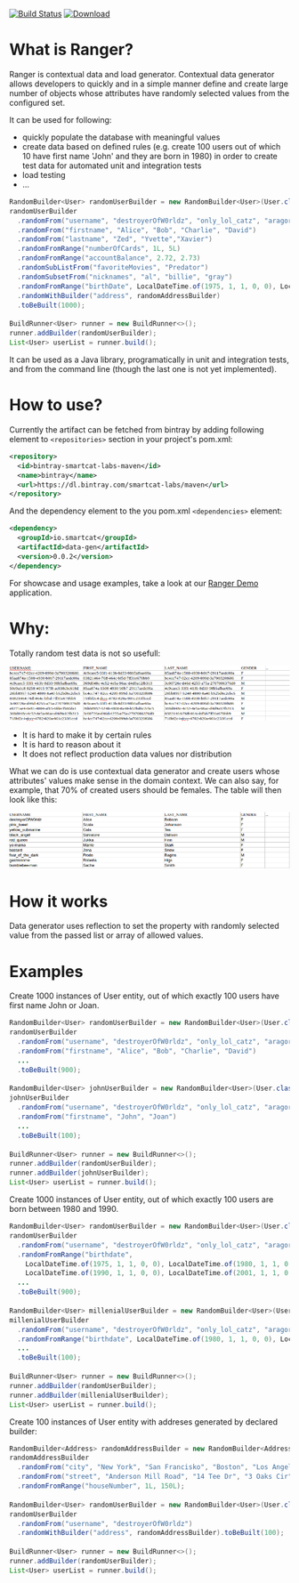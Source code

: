 [![Build Status](https://travis-ci.org/smartcat-labs/ranger.svg?branch=master)](https://travis-ci.org/smartcat-labs/ranger)
[ ![Download](https://api.bintray.com/packages/smartcat-labs/maven/ranger/images/download.svg?version=0.0.2) ](https://bintray.com/smartcat-labs/maven/ranger/0.0.2/link)

# What is Ranger?

Ranger is contextual data and load generator. Contextual data generator allows developers to quickly and in a simple manner define and create large number of objects whose attributes have randomly selected values from the configured set.

It can be used for following:

- quickly populate the database with meaningful values
- create data based on defined rules (e.g. create 100 users out of which 10 have first name 'John' and they are born in 1980) in order to create test data for automated unit and integration tests
- load testing
- ...

```java
RandomBuilder<User> randomUserBuilder = new RandomBuilder<User>(User.class);
randomUserBuilder
  .randomFrom("username", "destroyerOfW0rldz", "only_lol_catz", "aragorn_the_gray")
  .randomFrom("firstname", "Alice", "Bob", "Charlie", "David")
  .randomFrom("lastname", "Zed", "Yvette","Xavier")
  .randomFromRange("numberOfCards", 1L, 5L)
  .randomFromRange("accountBalance", 2.72, 2.73)
  .randomSubListFrom("favoriteMovies", "Predator")
  .randomSubsetFrom("nicknames", "al", "billie", "gray")
  .randomFromRange("birthDate", LocalDateTime.of(1975, 1, 1, 0, 0), LocalDateTime.of(2001, 1, 1, 0, 0))
  .randomWithBuilder("address", randomAddressBuilder)
  .toBeBuilt(1000);

BuildRunner<User> runner = new BuildRunner<>();
runner.addBuilder(randomUserBuilder);
List<User> userList = runner.build();
```

It can be used as a Java library, programatically in unit and integration tests, and from the command line (though the last one is not yet implemented).

# How to use?

Currently the artifact can be fetched from bintray by adding following element to `<repositories>` section in your project's pom.xml:

```xml
<repository>
  <id>bintray-smartcat-labs-maven</id>
  <name>bintray</name>
  <url>https://dl.bintray.com/smartcat-labs/maven</url>
</repository>
```

And the dependency element to the you pom.xml `<dependencies>` element:

```xml
<dependency>
  <groupId>io.smartcat</groupId>
  <artifactId>data-gen</artifactId>
  <version>0.0.2</version>
</dependency>
```

For showcase and usage examples, take a look at our [Ranger Demo](https://github.com/smartcat-labs/ranger-demo) application.

# Why:

Totally random test data is not so usefull:

![Random users table](images/table-random-users.png)

- It is hard to make it by certain rules
- It is hard to reason about it
- It does not reflect production data values nor distribution

What we can do is use contextual data generator and create users whose attributes' values make sense in the domain context. We can also say, for example, that 70% of created users should be females. The table will then look like this:

![Context users table](images/table-not-so-random.png)

# How it works

Data generator uses reflection to set the property with randomly selected value from the passed list or array of allowed values.

# Examples

Create 1000 instances of User entity, out of which exactly 100 users have first name John or Joan.

```java
RandomBuilder<User> randomUserBuilder = new RandomBuilder<User>(User.class);
randomUserBuilder
  .randomFrom("username", "destroyerOfW0rldz", "only_lol_catz", "aragorn_the_gray")
  .randomFrom("firstname", "Alice", "Bob", "Charlie", "David")
  ...
  .toBeBuilt(900);

RandomBuilder<User> johnUserBuilder = new RandomBuilder<User>(User.class);
johnUserBuilder
  .randomFrom("username", "destroyerOfW0rldz", "only_lol_catz", "aragorn_the_gray")
  .randomFrom("firstname", "John", "Joan")
  ...
  .toBeBuilt(100);

BuildRunner<User> runner = new BuildRunner<>();
runner.addBuilder(randomUserBuilder);
runner.addBuilder(johnUserBuilder);
List<User> userList = runner.build();
```

Create 1000 instances of User entity, out of which exactly 100 users are born between 1980 and 1990.

```java
RandomBuilder<User> randomUserBuilder = new RandomBuilder<User>(User.class);
randomUserBuilder
  .randomFrom("username", "destroyerOfW0rldz", "only_lol_catz", "aragorn_the_gray")
  .randomFromRange("birthdate", 
    LocalDateTime.of(1975, 1, 1, 0, 0), LocalDateTime.of(1980, 1, 1, 0, 0), 
    LocalDateTime.of(1990, 1, 1, 0, 0), LocalDateTime.of(2001, 1, 1, 0, 0)) // creates values from two ranges [1975, 1980) and [1990,2001)
  ...
  .toBeBuilt(900);

RandomBuilder<User> millenialUserBuilder = new RandomBuilder<User>(User.class);
millenialUserBuilder
  .randomFrom("username", "destroyerOfW0rldz", "only_lol_catz", "aragorn_the_gray")
  .randomFromRange("birthdate", LocalDateTime.of(1980, 1, 1, 0, 0), LocalDateTime.of(1990, 1, 1, 0, 0))
  ...
  .toBeBuilt(100);

BuildRunner<User> runner = new BuildRunner<>();
runner.addBuilder(randomUserBuilder);
runner.addBuilder(millenialUserBuilder);
List<User> userList = runner.build();
```

Create 100 instances of User entity with addreses generated by declared builder:

```java
RandomBuilder<Address> randomAddressBuilder = new RandomBuilder<Address>(Address.class);
randomAddressBuilder
  .randomFrom("city", "New York", "San Francisko", "Boston", "Los Angelese", "Las Vegas", "Austin", "Denver", "Seatle")
  .randomFrom("street", "Anderson Mill Road", "14 Tee Dr", "3 Oaks Cir", "Adobe Trail", "Clayton Ln", "Foy Cir")
  .randomFromRange("houseNumber", 1L, 150L);

RandomBuilder<User> randomUserBuilder = new RandomBuilder<User>(User.class);
randomUserBuilder
  .randomFrom("username", "destroyerOfW0rldz")
  .randomWithBuilder("address", randomAddressBuilder).toBeBuilt(100);

BuildRunner<User> runner = new BuildRunner<>();
runner.addBuilder(randomUserBuilder);
List<User> userList = runner.build();
```
